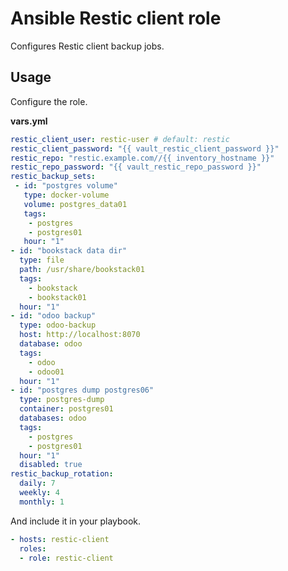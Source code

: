 # Ansible Restic client role

Configures Restic client backup jobs.

## Usage

Configure the role.

**vars.yml**

```yml
restic_client_user: restic-user # default: restic
restic_client_password: "{{ vault_restic_client_password }}"
restic_repo: "restic.example.com//{{ inventory_hostname }}"
restic_repo_password: "{{ vault_restic_repo_password }}"
restic_backup_sets:
 - id: "postgres volume"
   type: docker-volume
   volume: postgres_data01
   tags:
    - postgres
    - postgres01
   hour: "1"
- id: "bookstack data dir"
  type: file
  path: /usr/share/bookstack01
  tags:
    - bookstack
    - bookstack01
  hour: "1"
- id: "odoo backup"
  type: odoo-backup
  host: http://localhost:8070
  database: odoo
  tags:
    - odoo
    - odoo01
  hour: "1"
- id: "postgres dump postgres06"
  type: postgres-dump
  container: postgres01
  databases: odoo
  tags:
    - postgres
    - postgres01
  hour: "1"
  disabled: true
restic_backup_rotation:
  daily: 7
  weekly: 4
  monthly: 1
```

And include it in your playbook.

```yml
- hosts: restic-client
  roles:
  - role: restic-client
```
